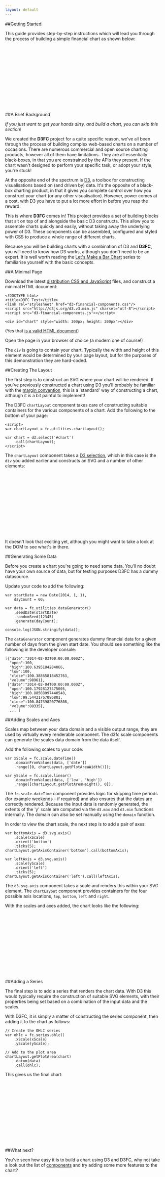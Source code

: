 ```yaml
---
layout: default
---
```


##Getting Started

This guide provides step-by-step instructions which will lead you through the process of building a simple financial chart as shown below:

<div id="final-chart" style="width:400px; height:200px"></div>

<script>
(function(){
  // Create the chartLayout (width and height not set)
  var chartLayout = fc.utilities.chartLayout();

  // Create some data
  var startDate = new Date(2014, 1, 1);
  var dayCount = 30;

  var gsData = fc.utilities.dataGenerator()
    .seedDate(startDate)
    .randomSeed(12345)
    .generate(dayCount);

  // Setup the chart
  var setupArea = d3.select('#final-chart')
      .call(chartLayout);

  // Create scales
  var xScale = fc.scale.dateTime() // Financial scale (actually it is a date / time)
    .domainFromValues(gsData, ['date'])
    .range([0, chartLayout.getPlotAreaWidth()]);

  var yScale = fc.scale.linear()
    .domainFromValues(gsData, ['low', 'high'])
    .range([chartLayout.getPlotAreaHeight(), 0]);

  // Add axes
  var bottomAxis = d3.svg.axis()
      .scale(xScale)
      .orient('bottom')
      .ticks(5);
  chartLayout.getAxisContainer('bottom').call(bottomAxis);

  var leftAxis = d3.svg.axis()
      .scale(yScale)
      .orient('left')
      .ticks(5);
  chartLayout.getAxisContainer('left').call(leftAxis);

  // Create the OHLC series
  var ohlc = fc.series.ohlc()
    .xScale(xScale)
    .yScale(yScale);

  // Add the primary OHLC series
  chartLayout.getPlotArea(setupArea)
    .datum(gsData)
    .call(ohlc);
}());
</script>

##A Brief Background

*If you just want to get your hands dirty, and build a chart, you can skip this section!*

We created the **D3FC** project for a quite specific reason, we've all been through the process of building complex web-based charts on a number of occasions. There are numerous commercial and open source charting products, however all of them have limitations. They are all essentially black-boxes, in that you are constrained by the APIs they present. If the chart wasn't designed to perform your specific task, or adopt your style, you're stuck!

At the opposite end of the spectrum is <a href="http://d3js.org/">D3</a>, a toolbox for constructing visualisations based on (and driven by) data. It's the opposite of a black-box charting product, in that it gives you complete control over how you construct your chart (or any other visualisation). However, power comes at a cost, with D3 you have to put a lot more effort in before you reap the reward.

This is where **D3FC** comes in! This project provides a set of building blocks that sit on top of and alongside the basic D3 constructs. This allow you to assemble charts quickly and easily, without taking away the underlying power of D3. These components can be assembled, configured and styled with CSS to produce a whole range of different charts.

Because you will be building charts with a combination of D3 and **D3FC**, you will need to know how D3 works, although you don't need to be an expert. It is well worth reading the [Let's Make a Bar Chart](http://bost.ocks.org/mike/bar/) series to familiarise yourself with the basic concepts.

##A Minimal Page

Download the latest [distribution CSS and JavaScript](https://github.com/ScottLogic/d3-financial-components/tree/master/dist) files, and construct a minimal HTML document:

    <!DOCTYPE html>
    <title>D3FC Test</title>
    <link rel="stylesheet" href="d3-financial-components.css"/>
    <script src="http://d3js.org/d3.v3.min.js" charset="utf-8"></script>
    <script src="d3-financial-components.js"></script>

    <div id="chart" style="width: 300px; height: 200px"></div>

(Yes that [is a valid HTML document](http://stackoverflow.com/questions/5641997/is-it-necessary-to-write-head-body-and-html-tags))

Open the page in your browser of choice (a modern one of course!)

The `div` is going to contain your chart. Typically the width and height of this element would be determined by your page layout, but for the purposes of this demonstration they are hard-coded.

##Creating The Layout

The first step is to construct an SVG where your chart will be rendered. If you've previously constructed a chart using D3 you'll probably be familiar with the [margin convention](http://bl.ocks.org/mbostock/3019563), this is a 'standard' way of constructing a chart, although it is a bit painful to implement!

The D3FC `chartLayout` component takes care of constructing suitable containers for the various components of a chart. Add the following to the bottom of your page:

    <script>
    var chartLayout = fc.utilities.chartLayout();

    var chart = d3.select('#chart')
        .call(chartLayout);
    </script>

The `chartLayout` component takes a [D3 selection](https://github.com/mbostock/d3/wiki/Selections), which in this case is the `div` you added earlier and constructs an SVG and a number of other elements:

<div id="step-layout" style="width:400px; height:200px"></div>

It doesn't look that exciting yet, although you might want to take a look at the DOM to see what's in there.

<script>
(function(){
var chartLayout = fc.utilities.chartLayout();

// Setup the chart
var chart = d3.select('#step-layout')
    .call(chartLayout);
}());
</script>

##Generating Some Data

Before you create a chart you're going to need some data. You'll no doubt have your own source of data, but for testing purposes D3FC has a dummy datasource. 

Update your code to add the following:

    var startDate = new Date(2014, 1, 1),
        dayCount = 60;

    var data = fc.utilities.dataGenerator()
        .seedDate(startDate)
        .randomSeed(12345)
        .generate(dayCount);

    console.log(JSON.stringify(data));

The `dataGenerator` component generates dummy financial data for a given number of days from the given start date. You should see something like the following in the developer console:

    [{"date":"2014-02-03T00:00:00.000Z",
      "open":100,
      "high":100.6395184284066,
      "low":100,
      "close":100.38865818452763,
      "volume":98961},
     {"date":"2014-02-04T00:00:00.000Z",
      "open":100.17928127475005,
      "high":100.88508097440548,
      "low":99.54421767086801,
      "close":100.84739820776808,
      "volume":80335},
      ... ]

##Adding Scales and Axes

Scales map between your data domain and a visible output range, they are used by virtually every renderable component. The d3fc scale components can generate the scales data domain from the data itself.

Add the following scales to your code:

    var xScale = fc.scale.dateTime() 
        .domainFromValues(data, ['date'])
        .range([0, chartLayout.getPlotAreaWidth()]);

    var yScale = fc.scale.linear()
        .domainFromValues(data, ['low', 'high'])
        .range([chartLayout.getPlotAreaHeight(), 0]);

The `fc.scale.dateTime` component provides logic for skipping time periods (for example weekends - if required) and also ensures that the dates are correctly rendered. Because the input data is randomly generated, the extents of the 'y' scale are computed via the `d3.max` and `d3.min` functions internally. The domain can also be set manually using the `domain` function.

In order to view the chart scale, the next step is to add a pair of axes:

    var bottomAxis = d3.svg.axis()
        .scale(xScale)
        .orient('bottom')
        .ticks(5);
    chartLayout.getAxisContainer('bottom').call(bottomAxis);

    var leftAxis = d3.svg.axis()
        .scale(yScale)
        .orient('left')
        .ticks(5);
    chartLayout.getAxisContainer('left').call(leftAxis);

The `d3.svg.axis` component takes a scale and renders this within your SVG element. The `chartLayout` component provides containers for the four possible axis locations, `top`, `bottom`, `left` and `right`.

With the scales and axes added, the chart looks like the following:

<div id="step-scale" style="width:400px; height:200px"></div>

<script>
(function(){
var chartLayout = fc.utilities.chartLayout();

// Setup the chart
var chart = d3.select('#step-scale')
    .call(chartLayout);

// Create some data
var startDate = new Date(2014, 1, 1),
    dayCount = 30;

var gsData = fc.utilities.dataGenerator()
    .seedDate(startDate)
    .randomSeed(12345)
    .generate(dayCount);

console.log(JSON.stringify(gsData))

// Create scales
var xScale = fc.scale.dateTime() // Financial scale (actually it is a date / time)
    .domainFromValues(gsData, ['date'])
    .range([0, chartLayout.getPlotAreaWidth()]);

var yScale = fc.scale.linear()
    .domainFromValues(gsData, ['low', 'high'])
    .range([chartLayout.getPlotAreaHeight(), 0]);

// Add axes
var bottomAxis = d3.svg.axis()
    .scale(xScale)
    .orient('bottom')
    .ticks(5);
chartLayout.getAxisContainer('bottom').call(bottomAxis);

var leftAxis = d3.svg.axis()
    .scale(yScale)
    .orient('left')
    .ticks(5);
chartLayout.getAxisContainer('left').call(leftAxis);
}());
</script>

##Adding a Series 

The final step is to add a series that renders the chart data. With D3 this would typically require the construction of suitable SVG elements, with their properties being set based on a combination of the input data and the scales.

With D3FC, it is simply a matter of constructing the series component, then adding it to the chart as follows:

    // Create the OHLC series
    var ohlc = fc.series.ohlc()
        .xScale(xScale)
        .yScale(yScale);

    // Add to the plot area
    chartLayout.getPlotArea(chart)
        .datum(data)
        .call(ohlc);

This gives us the final chart:

<div id="final-chart2" style="width:400px; height:200px"></div>

<script>
(function(){
var chartLayout = fc.utilities.chartLayout();

// Setup the chart
var chart = d3.select('#final-chart2')
    .call(chartLayout);

// Create some data
var startDate = new Date(2014, 1, 1),
    dayCount = 30;

var gsData = fc.utilities.dataGenerator()
    .seedDate(startDate)
    .randomSeed(12345)
    .generate(dayCount);

console.log(JSON.stringify(gsData))

// Create scales
var xScale = fc.scale.dateTime() // Financial scale (actually it is a date / time)
    .domainFromValues(gsData, ['date'])
    .range([0, chartLayout.getPlotAreaWidth()]);

var yScale = fc.scale.linear()
    .domainFromValues(gsData, ['low', 'high'])
    .range([chartLayout.getPlotAreaHeight(), 0]);

// Add axes
var bottomAxis = d3.svg.axis()
    .scale(xScale)
    .orient('bottom')
    .ticks(5);
chartLayout.getAxisContainer('bottom').call(bottomAxis);

var leftAxis = d3.svg.axis()
    .scale(yScale)
    .orient('left')
    .ticks(5);
chartLayout.getAxisContainer('left').call(leftAxis);

// Create the OHLC series
var ohlc = fc.series.ohlc()
    .xScale(xScale)
    .yScale(yScale);

// Add the primary OHLC series
chartLayout.getPlotArea(chart)
    .datum(gsData)
    .call(ohlc);
}());
</script>

##What next?

You've seen how easy it is to build a chart using D3 and D3FC, why not take a look out the list of <a href="components.html">components</a> and try adding some more features to the chart?